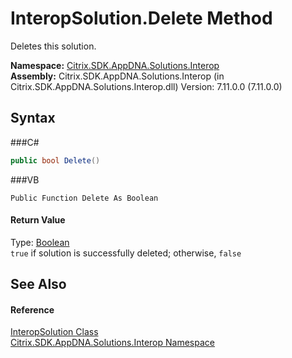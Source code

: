 # InteropSolution.Delete Method 
 

Deletes this solution.

**Namespace:**&nbsp;<a href="N_Citrix_SDK_AppDNA_Solutions_Interop">Citrix.SDK.AppDNA.Solutions.Interop</a><br />**Assembly:**&nbsp;Citrix.SDK.AppDNA.Solutions.Interop (in Citrix.SDK.AppDNA.Solutions.Interop.dll) Version: 7.11.0.0 (7.11.0.0)

## Syntax

###C#
```csharp
public bool Delete()
```

###VB
```vbnet
Public Function Delete As Boolean
```


#### Return Value
Type: <a href="http://msdn2.microsoft.com/en-us/library/a28wyd50" target="_blank">Boolean</a><br />`true` if solution is successfully deleted; otherwise, `false`

## See Also


#### Reference
<a href="T_Citrix_SDK_AppDNA_Solutions_Interop_InteropSolution">InteropSolution Class</a><br /><a href="N_Citrix_SDK_AppDNA_Solutions_Interop">Citrix.SDK.AppDNA.Solutions.Interop Namespace</a><br />